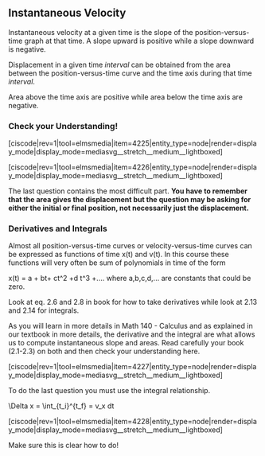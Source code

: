 ##  Instantaneous Velocity

Instantaneous velocity at a given time is the slope of the position-versus-time graph at that time. A slope upward is positive while a slope downward is negative. 

Displacement in a given time _interval_ can be obtained from the area between the position-versus-time curve and the time axis during that time _interval_. 

Area above the time axis are positive while area below the time axis are negative. 

### Check your Understanding!

[ciscode|rev=1|tool=elmsmedia|item=4225|entity_type=node|render=display_mode|display_mode=mediasvg__stretch__medium__lightboxed]

[ciscode|rev=1|tool=elmsmedia|item=4226|entity_type=node|render=display_mode|display_mode=mediasvg__stretch__medium__lightboxed]

The last question contains the most difficult part. **You have to remember that the area gives the displacement but the question may be asking for either the initial or final position, not necessarily just the displacement.** 

### Derivatives and Integrals

Almost all position-versus-time curves or velocity-versus-time curves can be expressed as functions of time <lrn-math>x(t)</lrn-math> and <lrn-math>v(t)</lrn-math>. In this course these functions will very often be sum of polynomials in time of the form 

<lrn-math>x(t) = a + bt+ ct^2 +d t^3 +....</lrn-math>
where <lrn-math>a,b,c,d,...</lrn-math> are constants that could be zero. 

Look at eq. 2.6 and 2.8 in book for how to take derivatives while look at 2.13 and 2.14 for integrals. 

As you will learn in more details in Math 140 - Calculus and as explained in our textbook in more details, the derivative and the integral are what allows us to compute instantaneous slope and areas. Read carefully your book (2.1-2.3) on both and then check your understanding here. 

[ciscode|rev=1|tool=elmsmedia|item=4227|entity_type=node|render=display_mode|display_mode=mediasvg__stretch__medium__lightboxed]

To do the last question you must use the integral relationship.

<lrn-math>\Delta x = \int_{t_i}^{t_f} = v_x dt</lrn-math>

[ciscode|rev=1|tool=elmsmedia|item=4228|entity_type=node|render=display_mode|display_mode=mediasvg__stretch__medium__lightboxed]

Make sure this is clear how to do!